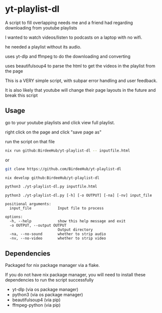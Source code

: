 # yt-playlist-dl

A script to fill overlapping needs me and a friend had regarding downloading from youtube playlists

I wanted to watch videos/listen to podcasts on a laptop with no wifi.

he needed a playlist without its audio.

uses yt-dlp and ffmpeg to do the downloading and converting

uses beautifulsoup4 to parse the html to get the videos in the playlist from the page

This is a VERY simple script, with subpar error handling and user feedback.

It is also likely that youtube will change their page layouts in the future and break this script

## Usage

go to your youtube playlists and click view full playlist.

right click on the page and click "save page as"

run the script on that file

```bash
nix run github:BirdeeHub/yt-playlist-dl -- inputfile.html
```

or

```bash
git clone https://github.com/BirdeeHub/yt-playlist-dl

nix develop github:BirdeeHub/yt-playlist-dl

python3 ./yt-playlist-dl.py inputfile.html
```

```man
python3 ./yt-playlist-dl.py [-h] [-o OUTPUT] [-na] [-nv] input_file

positional arguments:
  input_file            Input file to process

options:
  -h, --help            show this help message and exit
  -o OUTPUT, --output OUTPUT
                        Output directory
  -na, --no-sound       whether to strip audio
  -nv, --no-video       whether to strip video
```

## Dependencies

Packaged for nix package manager via a flake.

If you do not have nix package manager, you will need to install these dependencies to run the script successfully

- yt-dlp (via os package manager)
- python3 (via os package manager)
- beautifulsoup4 (via pip)
- ffmpeg-python (via pip)
